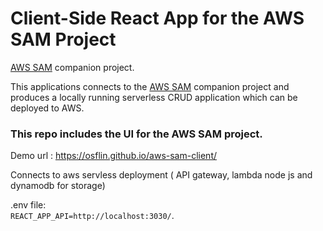 # Client-Side React App for the AWS SAM Project
[AWS SAM](https://github.com/osflin/aws-sam) companion project.  

This applications connects to the [AWS SAM](https://github.com/osflin/aws-sam) companion project and produces a locally running serverless CRUD application which can be deployed to AWS.

### This repo includes the UI for the AWS SAM project.

Demo url : https://osflin.github.io/aws-sam-client/

Connects to aws servless deployment ( API gateway, lambda node js and dynamodb for storage)

.env file:  
`REACT_APP_API=http://localhost:3030/`.
